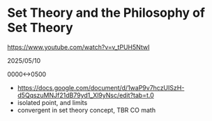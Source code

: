 # Set Theory and the Philosophy of Set Theory

https://www.youtube.com/watch?v=v_tPUH5NtwI

2025/05/10

0000<->0500

- https://docs.google.com/document/d/1waP9v7hczUISzH-d5QqszuMNJf21dB79yd1_Xl9yNsc/edit?tab=t.0
- isolated point, and limits
- convergent in set theory concept, TBR CO math
